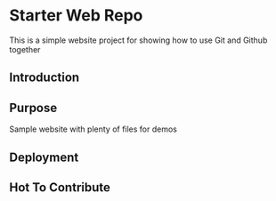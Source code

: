 # Starter Web Repo

This is a simple website project for showing how to use Git and  Github together

## Introduction

## Purpose

Sample website with plenty of files for demos

## Deployment

## Hot To Contribute
